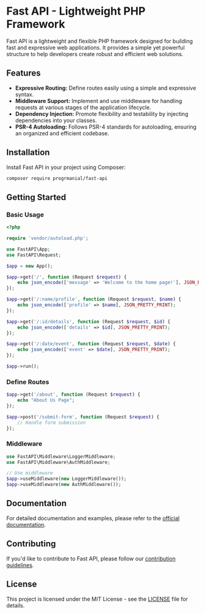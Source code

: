 
# Fast API - Lightweight PHP Framework

Fast API is a lightweight and flexible PHP framework designed for building fast and expressive web applications. It provides a simple yet powerful structure to help developers create robust and efficient web solutions.

## Features

- **Expressive Routing:** Define routes easily using a simple and expressive syntax.
- **Middleware Support:** Implement and use middleware for handling requests at various stages of the application lifecycle.
- **Dependency Injection:** Promote flexibility and testability by injecting dependencies into your classes.
- **PSR-4 Autoloading:** Follows PSR-4 standards for autoloading, ensuring an organized and efficient codebase.

## Installation

Install Fast API in your project using Composer:

```bash
composer require progrmanial/fast-api
```

## Getting Started

### Basic Usage

```php
<?php

require 'vendor/autoload.php';

use FastAPI\App;
use FastAPI\Request;

$app = new App();

$app->get('/', function (Request $request) {
    echo json_encode(['message' => 'Welcome to the home page!'], JSON_PRETTY_PRINT);
});

$app->get('/:name/profile', function (Request $request, $name) {
    echo json_encode(['profile' => $name], JSON_PRETTY_PRINT);
});

$app->get('/:id/details', function (Request $request, $id) {
    echo json_encode(['details' => $id], JSON_PRETTY_PRINT);
});

$app->get('/:date/event', function (Request $request, $date) {
    echo json_encode(['event' => $date], JSON_PRETTY_PRINT);
});

$app->run();
```

### Define Routes

```php
$app->get('/about', function (Request $request) {
    echo "About Us Page";
});

$app->post('/submit-form', function (Request $request) {
    // Handle form submission
});
```

### Middleware

```php
use FastAPI\Middleware\LoggerMiddleware;
use FastAPI\Middleware\AuthMiddleware;

// Use middleware
$app->useMiddleware(new LoggerMiddleware());
$app->useMiddleware(new AuthMiddleware());
```

## Documentation

For detailed documentation and examples, please refer to the [official documentation](link-to-documentation).

## Contributing

If you'd like to contribute to Fast API, please follow our [contribution guidelines](CONTRIBUTING.md).

## License

This project is licensed under the MIT License - see the [LICENSE](LICENSE) file for details.
